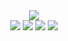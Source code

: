 <div  align="center">
    <a href="https://sunguoqi.com/"> <img src="https://readme-typing-svg.herokuapp.com/?lines=console.log(%22Hello%2C%20World!%22);小琦祝您今天愉快!&center=true&size=27"> </a> </h1>
    <div> 
        <img src="https://img.shields.io/badge/-HTML5-E34F26?style=flat-square&logo=html5&logoColor=white" /> 
        <img src="https://img.shields.io/badge/-CSS3-1572B6?style=flat-square&logo=css3" /> 
        <img src="https://img.shields.io/badge/-JavaScript-oringe?style=flat-square&logo=javascript" /> 
        <img src="https://visitor-badge.glitch.me/badge?page_id=xiaoqixiaoqi1113" />
    </div>
</div>
